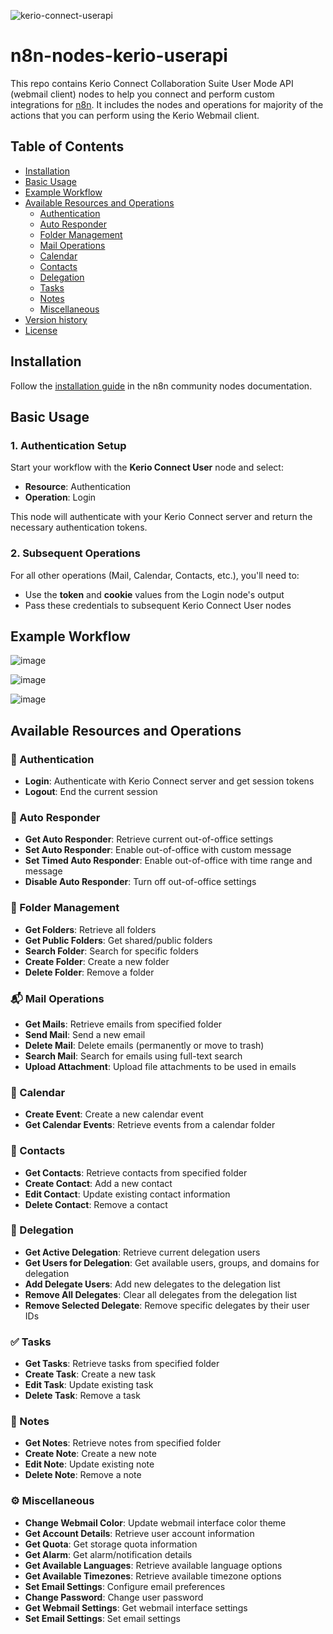 ![kerio-connect-userapi](https://github.com/user-attachments/assets/abe3df0a-1a3d-46a7-b5ac-c70c972e7d5d)

# n8n-nodes-kerio-userapi

This repo contains Kerio Connect Collaboration Suite User Mode API (webmail client) nodes to help you connect and perform custom integrations for [n8n](https://n8n.io). It includes the nodes and operations for majority of the actions that you can perform using the Kerio Webmail client.

## Table of Contents

* [Installation](#installation)  
* [Basic Usage](#basic-usage)
* [Example Workflow](#example-workflow)
* [Available Resources and Operations](#available-resources-and-operations)
  * [Authentication](#authentication)
  * [Auto Responder](#auto-responder)
  * [Folder Management](#folder-management)
  * [Mail Operations](#mail-operations)
  * [Calendar](#calendar)
  * [Contacts](#contacts)
  * [Delegation](#delegation)
  * [Tasks](#tasks)
  * [Notes](#notes)
  * [Miscellaneous](#miscellaneous)
* [Version history](CHANGELOG.md)
* [License](LICENSE.md)


## Installation

Follow the [installation guide](https://docs.n8n.io/integrations/community-nodes/installation/) in the n8n community nodes documentation.

## Basic Usage

### 1. Authentication Setup
Start your workflow with the **Kerio Connect User** node and select:
- **Resource**: Authentication
- **Operation**: Login

This node will authenticate with your Kerio Connect server and return the necessary authentication tokens.

### 2. Subsequent Operations
For all other operations (Mail, Calendar, Contacts, etc.), you'll need to:
- Use the **token** and **cookie** values from the Login node's output
- Pass these credentials to subsequent Kerio Connect User nodes

## Example Workflow

![image](https://github.com/user-attachments/assets/7312240c-18b3-4303-9232-f6ef79d4692d)


![image](https://github.com/user-attachments/assets/deef50ee-f2f0-4ddd-b959-830879064531)


![image](https://github.com/user-attachments/assets/7c059330-a818-429d-8001-4604bcc7cf15)


## Available Resources and Operations

### 🔐 Authentication
- **Login**: Authenticate with Kerio Connect server and get session tokens
- **Logout**: End the current session

### 📧 Auto Responder
- **Get Auto Responder**: Retrieve current out-of-office settings
- **Set Auto Responder**: Enable out-of-office with custom message
- **Set Timed Auto Responder**: Enable out-of-office with time range and message
- **Disable Auto Responder**: Turn off out-of-office settings

### 📁 Folder Management
- **Get Folders**: Retrieve all folders
- **Get Public Folders**: Get shared/public folders
- **Search Folder**: Search for specific folders
- **Create Folder**: Create a new folder
- **Delete Folder**: Remove a folder

### 📬 Mail Operations
- **Get Mails**: Retrieve emails from specified folder
- **Send Mail**: Send a new email
- **Delete Mail**: Delete emails (permanently or move to trash)
- **Search Mail**: Search for emails using full-text search
- **Upload Attachment**: Upload file attachments to be used in emails

### 📅 Calendar
- **Create Event**: Create a new calendar event
- **Get Calendar Events**: Retrieve events from a calendar folder

### 👥 Contacts
- **Get Contacts**: Retrieve contacts from specified folder
- **Create Contact**: Add a new contact
- **Edit Contact**: Update existing contact information
- **Delete Contact**: Remove a contact

### 🤝 Delegation
- **Get Active Delegation**: Retrieve current delegation users
- **Get Users for Delegation**: Get available users, groups, and domains for delegation
- **Add Delegate Users**: Add new delegates to the delegation list
- **Remove All Delegates**: Clear all delegates from the delegation list
- **Remove Selected Delegate**: Remove specific delegates by their user IDs

### ✅ Tasks
- **Get Tasks**: Retrieve tasks from specified folder
- **Create Task**: Create a new task
- **Edit Task**: Update existing task
- **Delete Task**: Remove a task

### 📝 Notes
- **Get Notes**: Retrieve notes from specified folder
- **Create Note**: Create a new note
- **Edit Note**: Update existing note
- **Delete Note**: Remove a note

### ⚙️ Miscellaneous
- **Change Webmail Color**: Update webmail interface color theme
- **Get Account Details**: Retrieve user account information
- **Get Quota**: Get storage quota information
- **Get Alarm**: Get alarm/notification details
- **Get Available Languages**: Retrieve available language options
- **Get Available Timezones**: Retrieve available timezone options
- **Set Email Settings**: Configure email preferences
- **Change Password**: Change user password
- **Get Webmail Settings**: Get webmail interface settings
- **Set Email Settings**: Set email settings
